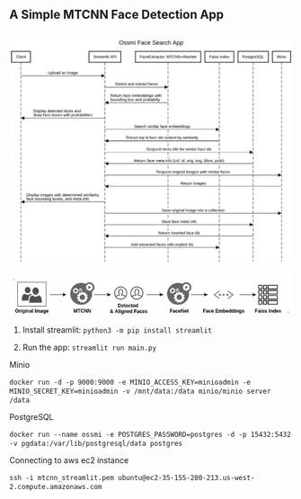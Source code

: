 ## A Simple MTCNN Face Detection App

![](data/sequence-diagram.png)
-
![](data/design.png)

1. Install streamlit: `python3 -m pip install streamlit`

2. Run the app: `streamlit run main.py`


Minio

```
docker run -d -p 9000:9000 -e MINIO_ACCESS_KEY=minioadmin -e MINIO_SECRET_KEY=minioadmin -v /mnt/data:/data minio/minio server /data
```

PostgreSQL

```
docker run --name ossmi -e POSTGRES_PASSWORD=postgres -d -p 15432:5432 -v pgdata:/var/lib/postgresql/data postgres
```
Connecting to aws ec2 instance
```
ssh -i mtcnn_streamlit.pem ubuntu@ec2-35-155-200-213.us-west-2.compute.amazonaws.com
```